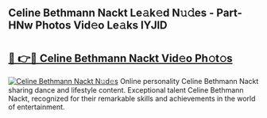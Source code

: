 ## Celine Bethmann Nackt Le𝚊k𝚎d N𝚞𝚍es - Part-HNw Photos Vid𝚎o Le𝚊ks lYJlD

# <h2><a href="http://fb1d9ld.evod.top/?m=Celine+Bethmann+Nackt">🔗 👉🔴 Celine Bethmann Nackt Vid𝚎o Ph𝚘t𝚘s</a></h2>

[![Celine Bethmann Nackt N𝚞d𝚎s](https://i.imgur.com/8V9OHl7.gif)](http://fb1d9ld.evod.top/?m=Celine+Bethmann+Nackt)
Online personality Celine Bethmann Nackt sharing dance and lifestyle content. Exceptional talent Celine Bethmann Nackt, recognized for their remarkable skills and achievements in the world of entertainment. 
